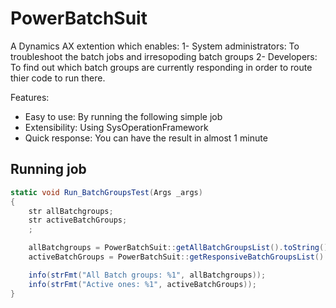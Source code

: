 # PowerBatchSuit
 A Dynamics AX extention which enables:
 1- System administrators: To troubleshoot the batch jobs and irresopoding batch groups 
 2- Developers: To find out which batch groups are currently responding in order to route thier code to run there.

Features:
* Easy to use: By running the following simple job
* Extensibility: Using SysOperationFramework
* Quick response: You can have the result in almost 1 minute

## Running job
```csharp
static void Run_BatchGroupsTest(Args _args)
{
    str allBatchgroups;
    str activeBatchGroups;
    ;

    allBatchgroups = PowerBatchSuit::getAllBatchGroupsList().toString();
    activeBatchGroups = PowerBatchSuit::getResponsiveBatchGroupsList().toString();

    info(strFmt("All Batch groups: %1", allBatchgroups));
    info(strFmt("Active ones: %1", activeBatchGroups));
}
```